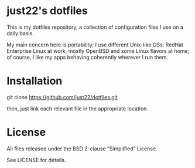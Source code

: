 # just22's dotfiles

This is my dotfiles repository, a collection of configuration files I use on a
daily basis.

My main concern here is portability; I use different Unix-like OSs: RedHat
Enterprise Linux at work, mostly OpenBSD and some Linux flavors at home;
of course, I like my apps behaving coherently wherever I run them.


# Installation

git clone https://github.com/just22/dotfiles.git

then, just link each relevant file in the appropriate location.


# License
All files released under the BSD 2-clause “Simplified” License.

See LICENSE for details.
